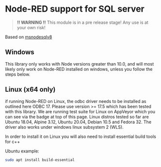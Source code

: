 # Node-RED support for SQL server

> **!! WARNING !!**
> This module is in a pre release stage! Any use is at your own risk!
>

Based on [msnodesqlv8](https://www.npmjs.com/package/msnodesqlv8)

## Windows
This library only works with Node versions greater than 10.0, and will most likely only work on Node-RED installed on windows, unless you follow the steps below.

## Linux (x64 only)

if running Node-RED on Linux, the odbc driver needs to be installed as outlined here ODBC 17. Please use version >= 17.5 which has been tested with this library. We are running test suite for Linux on AppVeyor which you can see via the badge at top of this page. Linux distros tested so far are Ubuntu 18.04, Alpine 3.12, Ubuntu 20.04, Debian 10.5 and Fedora 32. The driver also works under windows linux subsystem 2 (WLS).

In order to install it on Linux you will also need to install essential build tools for c++

Ubuntu example:
```bash
sudo apt install build-essential
```
